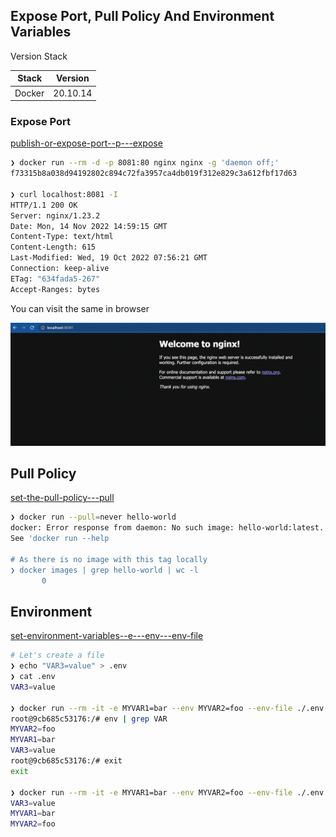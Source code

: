 ## Expose Port, Pull Policy And Environment Variables


Version Stack

| Stack  | Version  |
|--------|----------|
| Docker | 20.10.14 |


### Expose Port

[publish-or-expose-port--p---expose](https://docs.docker.com/engine/reference/commandline/run/#publish-or-expose-port--p---expose)

```bash
❯ docker run --rm -d -p 8081:80 nginx nginx -g 'daemon off;'            
f73315b8a038d94192802c894c72fa3957ca4db019f312e829c3a612fbf17d63

❯ curl localhost:8081 -I
HTTP/1.1 200 OK
Server: nginx/1.23.2
Date: Mon, 14 Nov 2022 14:59:15 GMT
Content-Type: text/html
Content-Length: 615
Last-Modified: Wed, 19 Oct 2022 07:56:21 GMT
Connection: keep-alive
ETag: "634fada5-267"
Accept-Ranges: bytes
```

You can visit the same in browser

![nginx.png](.images/nginx.png)

## Pull Policy

[set-the-pull-policy---pull](https://docs.docker.com/engine/reference/commandline/run/#-set-the-pull-policy---pull)

```bash
❯ docker run --pull=never hello-world
docker: Error response from daemon: No such image: hello-world:latest.
See 'docker run --help

# As there is no image with this tag locally
❯ docker images | grep hello-world | wc -l
       0
```


## Environment 

[set-environment-variables--e---env---env-file](https://docs.docker.com/engine/reference/commandline/run/#set-environment-variables--e---env---env-file)

```bash
# Let's create a file
❯ echo "VAR3=value" > .env                                                                              
❯ cat .env              
VAR3=value

❯ docker run --rm -it -e MYVAR1=bar --env MYVAR2=foo --env-file ./.env ubuntu bash
root@9cb685c53176:/# env | grep VAR
MYVAR2=foo
MYVAR1=bar
VAR3=value
root@9cb685c53176:/# exit
exit

❯ docker run --rm -it -e MYVAR1=bar --env MYVAR2=foo --env-file ./.env ubuntu env | grep VAR
VAR3=value
MYVAR1=bar
MYVAR2=foo

```